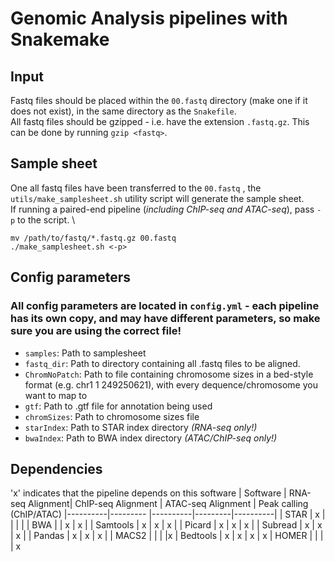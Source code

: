 # Genomic Analysis pipelines with Snakemake
## Input
Fastq files should be placed within the `00.fastq` directory (make one if it does not exist), in the same directory as the `Snakefile`. \
All fastq files should be gzipped - i.e. have the extension `.fastq.gz`. This can be done by running `gzip <fastq>`.

## Sample sheet
One all fastq files have been transferred to the `00.fastq` , the `utils/make_samplesheet.sh` utility script will generate the sample sheet. \
If running a paired-end pipeline (*including ChIP-seq and ATAC-seq*), pass `-p` to the script. \
```
mv /path/to/fastq/*.fastq.gz 00.fastq
./make_samplesheet.sh <-p>
```

## Config parameters
### All config parameters are located in `config.yml` - each pipeline has its own copy, and may have different parameters, so make sure you are using the correct file! 
   * `samples`: Path to samplesheet
   * `fastq_dir`: Path to directory containing all .fastq files to be aligned.
   *  `ChromNoPatch`: Path to file containing chromosome sizes in a bed-style format (e.g. chr1 1 249250621), with every dequence/chromosome you want to map to
   * `gtf`: Path to .gtf file for annotation being used
   * `chromSizes`: Path to chromosome sizes file
   * `starIndex`: Path to STAR index directory *(RNA-seq only!)*
   * `bwaIndex`: Path to BWA index directory *(ATAC/ChIP-seq only!)*

## Dependencies
'x' indicates that the pipeline depends on this software
| Software | RNA-seq Alignment| ChIP-seq Alignment | ATAC-seq Alignment | Peak calling (ChIP/ATAC)
|----------|--------- |----------|---------|----------|
|    STAR  |    x    |          |          |           |
|    BWA   |         |      x   |     x    |
| Samtools |    x    |  x       |      x   |
|  Picard  |  x      | x        |      x   |
|  Subread |   x     |  x       |   x      |
| Pandas   |   x     |  x       |   x      |
| MACS2    |         |          |          |x
| Bedtools | x       |  x       |   x      |  x
| HOMER    |         |          |          | x  

